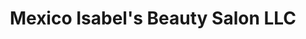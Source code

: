 ---
title: "Mexico Isabel's Beauty Salon LLC"
url: /bridgeport/mexico-isabels-beauty-salon-llc/
shop: Friseur
---